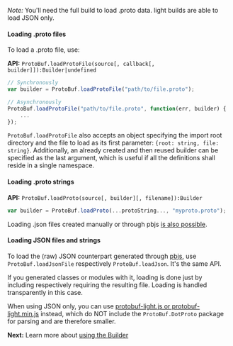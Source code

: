 *Note:* You'll need the full build to load .proto data. light builds are able to load JSON only.

#### Loading .proto files

To load a .proto file, use:

**API:** `ProtoBuf.loadProtoFile(source[, callback[, builder]]):Builder|undefined`

```js
// Synchronously
var builder = ProtoBuf.loadProtoFile("path/to/file.proto");

// Asynchronously
ProtoBuf.loadProtoFile("path/to/file.proto", function(err, builder) {
    ...
});
```

`ProtoBuf.loadProtoFile` also accepts an object specifying the import root directory and the file to load as its first parameter: `{root: string, file: string}`. Additionally, an already created and then reused builder can be specified as the last argument, which is useful if all the definitions shall reside in a single namespace.

#### Loading .proto strings

**API:** `ProtoBuf.loadProto(source[, builder][, filename]):Builder`

```js
var builder = ProtoBuf.loadProto(...protoString..., "myproto.proto");
```

Loading .json files created manually or through pbjs [is also possible](https://github.com/dcodeIO/protobuf.js/wiki/Builder#using-json-without-the-proto-parser).

#### Loading JSON files and strings

To load the (raw) JSON counterpart generated through [pbjs](https://github.com/dcodeIO/protobuf.js/wiki/pbjs), use `ProtoBuf.loadJsonFile` respectively `ProtoBuf.loadJson`. It's the same API.

If you generated classes or modules with it, loading is done just by including respectively requiring the resulting file. Loading is handled transparently in this case.

When using JSON only, you can use [protobuf-light.js 
or protobuf-light.min.js](https://github.com/dcodeIO/protobuf.js/tree/master/dist) instead, which do NOT include the `ProtoBuf.DotProto` package for parsing and are therefore smaller.

**Next:** Learn more about [using the Builder](https://github.com/dcodeIO/protobuf.js/wiki/Builder)